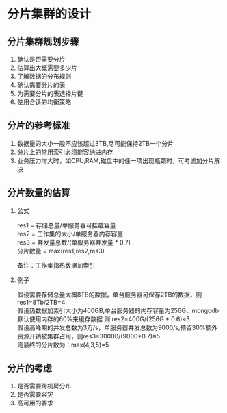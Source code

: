 # 分片集群的设计

## 分片集群规划步骤

1. 确认是否需要分片
2. 估算出大概需要多少片
3. 了解数据的分布规则
4. 确认需要分片的表
5. 为需要分片的表选择片键
6. 使用合适的均衡策略

## 分片的参考标准

1. 数据量的大小一般不应该超过3TB,尽可能保持2TB一个分片
2. 分片上的常用索引必须能容纳进内存
3. 业务压力增大时，如CPU,RAM,磁盘中的任一项出现瓶颈时，可考滤加分片解决

## 分片数量的估算

1. 公式

    res1 = 存储总量/单服务器可挂载容量  
    res2 = 工作集的大小/单服务器内存容量  
    res3 = 并发量总数/(单服务器并发量 * 0.7)  
    分片数量 = max(res1,res2,res3)  

    备注：工作集指热数据加索引

2. 例子

    假设需要存储总量大概8TB的数据，单台服务器可保存2TB的数据，则 res1=8Tb/2TB=4  
    假设热数据加索引大小为400GB,单台服务器的内存容量为256G，mongodb默认使用内存的60%来缓存数据 则 res2=400G/(256G * 0.6)≈3  
    假设高峰期的并发总数为3万/s，单服务器并发总数为9000/s,预留30%额外资源开销被集群占用，则res3=30000/(9000*0.7)≈5   
    则最终的分片数为：max(4,3,5)=5  

## 分片的考虑

1. 是否需要跨机房分布
2. 是否需要容灾
3. 高可用的要求